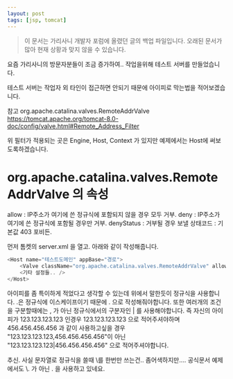 ```yaml
---
layout: post
tags: [jsp, tomcat]
---
```


> 이 문서는 가리사니 개발자 포럼에 올렸던 글의 백업 파일입니다.
오래된 문서가 많아 현재 상황과 맞지 않을 수 있습니다.


요즘 가리사니의 방문자분들이 조금 증가하여.. 작업을위해 테스트 서버를 만들었습니다.

테스트 서버는 작업자 외 타인이 접근하면 안되기 때문에 아이피로 막는법을 적어보겠습니다.


참고 org.apache.catalina.valves.RemoteAddrValve
https://tomcat.apache.org/tomcat-8.0-doc/config/valve.html#Remote_Address_Filter


위 필터가 적용되는 곳은 Engine, Host, Context 가 있지만 예제에서는 Host에 써보도록하겠습니다.

# org.apache.catalina.valves.RemoteAddrValve 의 속성
allow : IP주소가 여기에 쓴 정규식에 포함되지 않을 경우 모두 거부.
deny : IP주소가 여기에 쓴 정규식에 포함될 경우만 거부.
denyStatus : 거부될 경우 보낼 상태코드 : 기본값 403 포비든.

먼저 톰켓의 server.xml 을 열고.
아래와 같이 작성해줍니다.
``` java
<Host name="테스트도메인" appBase="경로">
	<Valve className="org.apache.catalina.valves.RemoteAddrValve" allow="내 아이피|127\.0\.0\.1|0:0:0:0:0:0:0:1"/>
	<기타 설정들.. />
</Host>
```
아이피를 좀 특이하게 적었다고 생각할 수 있는데 위에서 말한듯이 정규식을 사용합니다.
.은 정규식에 이스케이프이기 때문에 \. 으로 작성해줘야합니다. 또한 여러개의 조건을 구분할때에는 , 가 아닌 정규식에서의 구분자인 | 를 사용해야합니다.
즉 자신의 아이피가 123.123.123.123 인경우 123\.123\.123\.123 으로 적어주셔야하며 456.456.456.456 과 같이 사용하고싶을 경우 "123\.123\.123\.123,456\.456\.456\.456"이 아닌 "123\.123\.123\.123|456\.456\.456\.456" 으로 적어주셔야합니다.

추신.
사실 문자열로 정규식을 쓸때 \를 한번만 쓰는건.. 좀어색하지만.... 공식문서 예제에서도 \\. 가 아닌 \. 을 사용하고 있네요.